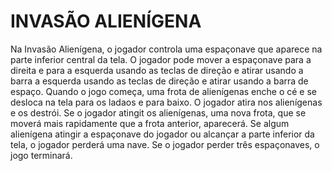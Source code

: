 # INVASÃO ALIENÍGENA

Na Invasão Alienígena, o jogador controla uma espaçonave que aparece na parte inferior central da tela. O jogador pode mover a espaçonave para a direita e para a esquerda usando as teclas de direção e atirar usando a barra a esquerda usando as teclas de direção e atirar usando a barra de espaço. Quando o jogo começa, uma frota de alienígenas enche o cé e se desloca na tela para os ladaos e para baixo. O jogador atira nos alienígenas e os destrói. Se o jogador atingit os alienígenas, uma nova frota, que se moverá mais rapidamente que a frota anterior, aparecerá. Se algum alienígena atingir a espaçonave do jogador ou alcançar a parte inferior da tela, o jogador perderá uma nave. Se o jogador perder três espaçonaves, o jogo terminará.
